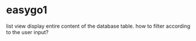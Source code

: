 # easygo1
list view display entire content of the database table. how to filter according to the user input? 
